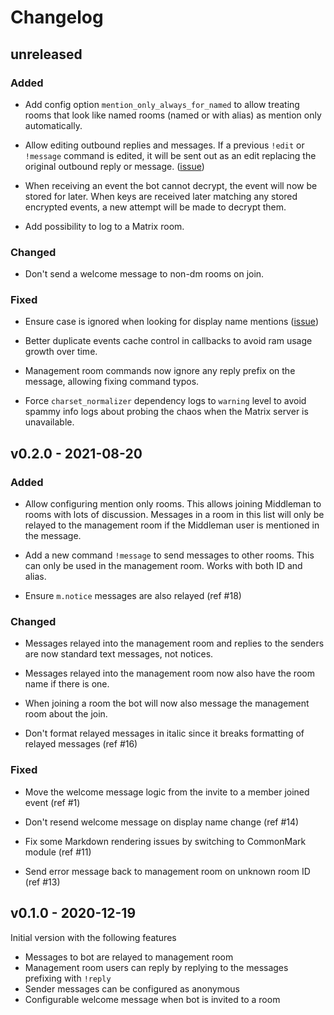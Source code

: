 # Changelog

## unreleased

### Added

* Add config option `mention_only_always_for_named` to allow treating rooms
  that look like named rooms (named or with alias) as mention only automatically.

* Allow editing outbound replies and messages. If a previous `!edit` or `!message`
  command is edited, it will be sent out as an edit replacing the original outbound
  reply or message. ([issue](https://github.com/elokapina/middleman/issues/12))

* When receiving an event the bot cannot decrypt, the event will now be stored for
  later. When keys are received later matching any stored encrypted events, a new attempt
  will be made to decrypt them.

* Add possibility to log to a Matrix room.

### Changed

* Don't send a welcome message to non-dm rooms on join.

### Fixed

* Ensure case is ignored when looking for display name mentions ([issue](https://github.com/elokapina/middleman/issues/21))

* Better duplicate events cache control in callbacks to avoid ram usage growth over time.

* Management room commands now ignore any reply prefix on the message, allowing fixing command typos.

* Force `charset_normalizer` dependency logs to `warning` level to avoid spammy info
  logs about probing the chaos when the Matrix server is unavailable.

## v0.2.0 - 2021-08-20

### Added

* Allow configuring mention only rooms. This allows joining Middleman to
  rooms with lots of discussion. Messages in a room in this list will only
  be relayed to the management room if the Middleman user is mentioned in the
  message.
  
* Add a new command `!message` to send messages to other rooms. This can only be used
  in the management room. Works with both ID and alias.

* Ensure `m.notice` messages are also relayed (ref #18)
  
### Changed

* Messages relayed into the management room and replies to the senders
  are now standard text messages, not notices.
  
* Messages relayed into the management room now also have the room
  name if there is one.
  
* When joining a room the bot will now also message the management room about the join.

* Don't format relayed messages in italic since it breaks formatting of relayed messages (ref #16)

### Fixed

* Move the welcome message logic from the invite to a member joined event (ref #1)

* Don't resend welcome message on display name change (ref #14)

* Fix some Markdown rendering issues by switching to CommonMark module (ref #11)

* Send error message back to management room on unknown room ID (ref #13)

## v0.1.0 - 2020-12-19

Initial version with the following features

* Messages to bot are relayed to management room
* Management room users can reply by replying to the messages prefixing with `!reply`
* Sender messages can be configured as anonymous
* Configurable welcome message when bot is invited to a room
